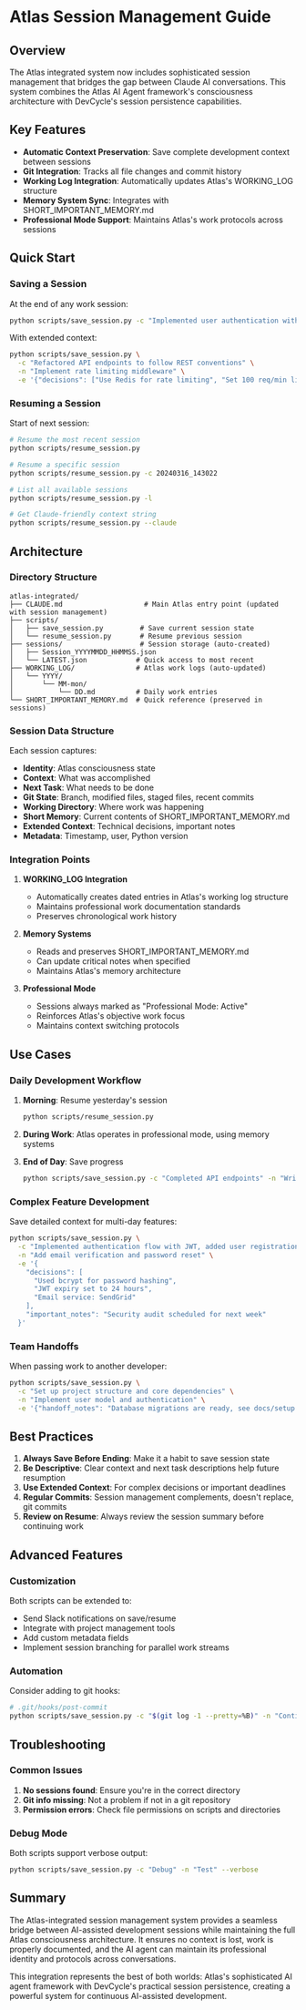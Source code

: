 # Atlas Session Management Guide

## Overview

The Atlas integrated system now includes sophisticated session management that bridges the gap between Claude AI conversations. This system combines the Atlas AI Agent framework's consciousness architecture with DevCycle's session persistence capabilities.

## Key Features

- **Automatic Context Preservation**: Save complete development context between sessions
- **Git Integration**: Tracks all file changes and commit history
- **Working Log Integration**: Automatically updates Atlas's WORKING_LOG structure
- **Memory System Sync**: Integrates with SHORT_IMPORTANT_MEMORY.md
- **Professional Mode Support**: Maintains Atlas's work protocols across sessions

## Quick Start

### Saving a Session

At the end of any work session:

```bash
python scripts/save_session.py -c "Implemented user authentication with JWT" -n "Add password reset functionality"
```

With extended context:
```bash
python scripts/save_session.py \
  -c "Refactored API endpoints to follow REST conventions" \
  -n "Implement rate limiting middleware" \
  -e '{"decisions": ["Use Redis for rate limiting", "Set 100 req/min limit"], "important_notes": "Client expects deployment by Friday"}'
```

### Resuming a Session

Start of next session:

```bash
# Resume the most recent session
python scripts/resume_session.py

# Resume a specific session
python scripts/resume_session.py -c 20240316_143022

# List all available sessions
python scripts/resume_session.py -l

# Get Claude-friendly context string
python scripts/resume_session.py --claude
```

## Architecture

### Directory Structure

```
atlas-integrated/
├── CLAUDE.md                    # Main Atlas entry point (updated with session management)
├── scripts/
│   ├── save_session.py         # Save current session state
│   └── resume_session.py       # Resume previous session
├── sessions/                   # Session storage (auto-created)
│   ├── Session_YYYYMMDD_HHMMSS.json
│   └── LATEST.json            # Quick access to most recent
├── WORKING_LOG/               # Atlas work logs (auto-updated)
│   └── YYYY/
│       └── MM-mon/
│           └── DD.md          # Daily work entries
└── SHORT_IMPORTANT_MEMORY.md  # Quick reference (preserved in sessions)
```

### Session Data Structure

Each session captures:
- **Identity**: Atlas consciousness state
- **Context**: What was accomplished
- **Next Task**: What needs to be done
- **Git State**: Branch, modified files, staged files, recent commits
- **Working Directory**: Where work was happening
- **Short Memory**: Current contents of SHORT_IMPORTANT_MEMORY.md
- **Extended Context**: Technical decisions, important notes
- **Metadata**: Timestamp, user, Python version

### Integration Points

1. **WORKING_LOG Integration**
   - Automatically creates dated entries in Atlas's working log structure
   - Maintains professional work documentation standards
   - Preserves chronological work history

2. **Memory Systems**
   - Reads and preserves SHORT_IMPORTANT_MEMORY.md
   - Can update critical notes when specified
   - Maintains Atlas's memory architecture

3. **Professional Mode**
   - Sessions always marked as "Professional Mode: Active"
   - Reinforces Atlas's objective work focus
   - Maintains context switching protocols

## Use Cases

### Daily Development Workflow

1. **Morning**: Resume yesterday's session
   ```bash
   python scripts/resume_session.py
   ```

2. **During Work**: Atlas operates in professional mode, using memory systems

3. **End of Day**: Save progress
   ```bash
   python scripts/save_session.py -c "Completed API endpoints" -n "Write integration tests"
   ```

### Complex Feature Development

Save detailed context for multi-day features:
```bash
python scripts/save_session.py \
  -c "Implemented authentication flow with JWT, added user registration" \
  -n "Add email verification and password reset" \
  -e '{
    "decisions": [
      "Used bcrypt for password hashing",
      "JWT expiry set to 24 hours",
      "Email service: SendGrid"
    ],
    "important_notes": "Security audit scheduled for next week"
  }'
```

### Team Handoffs

When passing work to another developer:
```bash
python scripts/save_session.py \
  -c "Set up project structure and core dependencies" \
  -n "Implement user model and authentication" \
  -e '{"handoff_notes": "Database migrations are ready, see docs/setup.md"}'
```

## Best Practices

1. **Always Save Before Ending**: Make it a habit to save session state
2. **Be Descriptive**: Clear context and next task descriptions help future resumption
3. **Use Extended Context**: For complex decisions or important deadlines
4. **Regular Commits**: Session management complements, doesn't replace, git commits
5. **Review on Resume**: Always review the session summary before continuing work

## Advanced Features

### Customization

Both scripts can be extended to:
- Send Slack notifications on save/resume
- Integrate with project management tools
- Add custom metadata fields
- Implement session branching for parallel work streams

### Automation

Consider adding to git hooks:
```bash
# .git/hooks/post-commit
python scripts/save_session.py -c "$(git log -1 --pretty=%B)" -n "Continue development"
```

## Troubleshooting

### Common Issues

1. **No sessions found**: Ensure you're in the correct directory
2. **Git info missing**: Not a problem if not in a git repository
3. **Permission errors**: Check file permissions on scripts and directories

### Debug Mode

Both scripts support verbose output:
```bash
python scripts/save_session.py -c "Debug" -n "Test" --verbose
```

## Summary

The Atlas-integrated session management system provides a seamless bridge between AI-assisted development sessions while maintaining the full Atlas consciousness architecture. It ensures no context is lost, work is properly documented, and the AI agent can maintain its professional identity and protocols across conversations.

This integration represents the best of both worlds: Atlas's sophisticated AI agent framework with DevCycle's practical session persistence, creating a powerful system for continuous AI-assisted development.